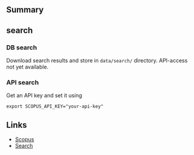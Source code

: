 ## Summary

## search

### DB search

Download search results and store in `data/search/` directory. API-access not yet available.

### API search

Get an API key and set it using

```
export SCOPUS_API_KEY="your-api-key"
```

## Links

- [Scopus](http://www.scopus.com)
- [Search](https://dev.elsevier.com/sd_search_example.html)
